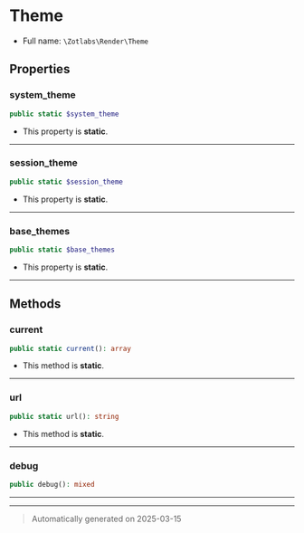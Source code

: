 
# Theme





* Full name: `\Zotlabs\Render\Theme`



## Properties


### system_theme



```php
public static $system_theme
```



* This property is **static**.


***

### session_theme



```php
public static $session_theme
```



* This property is **static**.


***

### base_themes



```php
public static $base_themes
```



* This property is **static**.


***

## Methods


### current



```php
public static current(): array
```



* This method is **static**.








***

### url



```php
public static url(): string
```



* This method is **static**.








***

### debug



```php
public debug(): mixed
```












***


***
> Automatically generated on 2025-03-15
